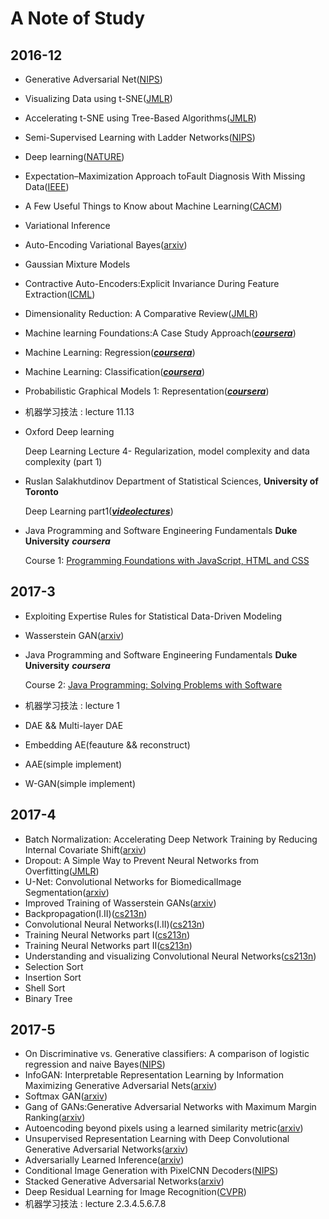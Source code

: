 # A Note of Study
## 2016-12
* Generative Adversarial Net([NIPS](https://arxiv.org/abs/1406.2661))
* Visualizing Data using t-SNE([JMLR](https://lvdmaaten.github.io/publications/papers/JMLR_2008.pdf))
* Accelerating t-SNE using Tree-Based Algorithms([JMLR](http://www.jmlr.org/papers/v15/vandermaaten14a.html))
* Semi-Supervised Learning with Ladder Networks([NIPS](https://papers.nips.cc/paper/5947-semi-supervised-learning-with-ladder-networks))
* Deep learning([NATURE](http://www.nature.com/nature/journal/v521/n7553/full/nature14539.html))
* Expectation–Maximization Approach toFault Diagnosis With Missing Data([IEEE](http://ieeexplore.ieee.org/document/6850032/?arnumber=6850032&tag=1))
* A Few Useful Things to Know about Machine Learning([CACM](https://homes.cs.washington.edu/~pedrod/papers/cacm12.pdf))
* Variational Inference
* Auto-Encoding Variational Bayes([arxiv](https://arxiv.org/abs/1312.6114))
* Gaussian Mixture Models
* Contractive Auto-Encoders:Explicit Invariance During Feature Extraction([ICML](http://machinelearning.wustl.edu/mlpapers/paper_files/ICML2011Rifai_455.pdf))
* Dimensionality Reduction: A Comparative Review([JMLR](https://www.tilburguniversity.edu/upload/59afb3b8-21a5-4c78-8eb3-6510597382db_TR2009005.pdf))
* Machine learning Foundations:A Case Study Approach([***coursera***](https://www.coursera.org/learn/ml-foundations/home/welcome))  
* Machine Learning: Regression([***coursera***](https://www.coursera.org/learn/ml-regression/home))
* Machine Learning: Classification([***coursera***](https://www.coursera.org/learn/ml-classification/home))  
* Probabilistic Graphical Models 1: Representation([***coursera***](https://www.coursera.org/learn/probabilistic-graphical-models/home/welcome))  
* 机器学习技法 : lecture 11.13
* Oxford Deep learning 

    Deep Learning Lecture 4- Regularization, model complexity and data complexity (part 1)
    
* Ruslan Salakhutdinov Department of Statistical Sciences, **University of Toronto** 

  Deep Learning part1([***videolectures***](http://videolectures.net/kdd2014_salakhutdinov_deep_learning/)) 
* Java Programming and Software Engineering Fundamentals **Duke University** ***coursera***

  Course 1: [Programming Foundations with JavaScript, HTML and CSS](https://www.coursera.org/learn/duke-programming-web/home/welcome)
## 2017-3
* Exploiting Expertise Rules for Statistical Data-Driven Modeling
* Wasserstein GAN([arxiv](https://arxiv.org/abs/1701.07875))
* Java Programming and Software Engineering Fundamentals **Duke University** ***coursera***

  Course 2: [Java Programming: Solving Problems with Software](https://www.coursera.org/learn/java-programming/home/welcome)
* 机器学习技法 : lecture 1
* DAE && Multi-layer DAE
* Embedding AE(feauture && reconstruct)
* AAE(simple implement)
* W-GAN(simple implement)
## 2017-4
* Batch Normalization: Accelerating Deep Network Training by Reducing Internal Covariate Shift([arxiv](https://arxiv.org/pdf/1502.03167.pdf))
* Dropout: A Simple Way to Prevent Neural Networks from Overfitting([JMLR](https://www.cs.toronto.edu/~hinton/absps/JMLRdropout.pdf))
* U-Net: Convolutional Networks for BiomedicalImage Segmentation([arxiv](https://arxiv.org/pdf/1505.04597.pdf))
* Improved Training of Wasserstein GANs([arxiv](https://arxiv.org/abs/1704.00028))
* Backpropagation(I.II)([cs213n](http://study.163.com/course/courseMain.htm?courseId=1003223001))
* Convolutional Neural Networks(I.II)([cs213n](http://study.163.com/course/courseMain.htm?courseId=1003223001))
* Training Neural Networks part I([cs213n](http://study.163.com/course/courseMain.htm?courseId=1003223001))
* Training Neural Networks part II([cs213n](http://study.163.com/course/courseMain.htm?courseId=1003223001))
* Understanding and visualizing Convolutional Neural Networks([cs213n](http://study.163.com/course/courseMain.htm?courseId=1003223001))
* Selection Sort
* Insertion Sort
* Shell Sort
* Binary Tree
## 2017-5
* On Discriminative vs. Generative classifiers: A comparison of logistic regression and naive Bayes([NIPS](https://papers.nips.cc/paper/2020-on-discriminative-vs-generative-classifiers-a-comparison-of-logistic-regression-and-naive-bayes.pdf))
* InfoGAN: Interpretable Representation Learning by Information Maximizing Generative Adversarial Nets([arxiv](https://arxiv.org/abs/1606.03657))
* Softmax GAN([arxiv](https://arxiv.org/abs/1704.06191))
* Gang of GANs:Generative Adversarial Networks with Maximum Margin Ranking([arxiv](https://arxiv.org/abs/1704.04865))
* Autoencoding beyond pixels using a learned similarity metric([arxiv](https://arxiv.org/pdf/1512.09300.pdf))
* Unsupervised Representation Learning with Deep Convolutional Generative Adversarial Networks([arxiv](https://arxiv.org/pdf/1511.06434.pdf))
* Adversarially Learned Inference([arxiv](https://arxiv.org/pdf/1606.00704.pdf))
* Conditional Image Generation with PixelCNN Decoders([NIPS](https://arxiv.org/pdf/1606.05328.pdf))
* Stacked Generative Adversarial Networks([arxiv](https://arxiv.org/abs/1612.04357))
* Deep Residual Learning for Image Recognition([CVPR](https://arxiv.org/abs/1512.03385))
* 机器学习技法 : lecture 2.3.4.5.6.7.8


 
